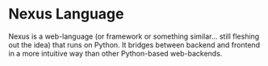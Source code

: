 # Nexus Language

Nexus is a web-language (or framework or something similar... still fleshing out the idea) that runs on Python. It bridges between backend and frontend in a more intuitive way than other Python-based web-backends.
